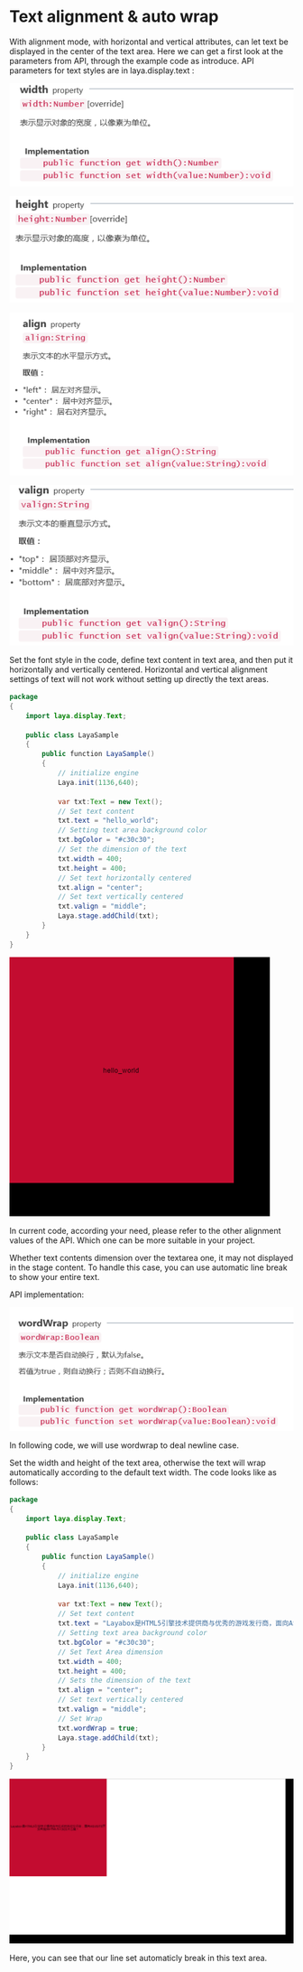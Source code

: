 # Text alignment & auto wrap

With alignment mode, with horizontal and vertical attributes, can let text be displayed in the center of the text area. Here  we can get  a first look at the parameters from API,  through the example code as introduce. API parameters for text styles are in laya.display.text :

![1](img/1.png)</br>

![2](img/2.png)</br>

![3](img/3.png)</br>

![4](img/4.png)</br>

Set the font style in the code, define text content in  text area, and then put it horizontally and vertically centered. Horizontal and 
vertical alignment settings of text will not work without setting up directly the text areas.

```java
package
{
	import laya.display.Text;

	public class LayaSample
	{
		public function LayaSample()
		{
			// initialize engine
			Laya.init(1136,640);
			
			var txt:Text = new Text();
			// Set text content
			txt.text = "hello_world";
			// Setting text area background color
			txt.bgColor = "#c30c30";
			// Set the dimension of the text
			txt.width = 400;
			txt.height = 400;
			// Set text horizontally centered
			txt.align = "center";
			// Set text vertically centered
			txt.valign = "middle";
			Laya.stage.addChild(txt);
		}
	}
}
```

![5](img/5.png)</br>

In current code, according your need, please refer to the other alignment values of the API. Which one can be more suitable in your  project.

Whether text contents dimension over the textarea one, it may not displayed in the stage content. To handle this case, you can use  automatic line break to show your entire text.

API implementation:

![6](img/6.png)</br>

In following code, we will use wordwrap to deal newline case.

Set the width and height of the text area, otherwise  the text will wrap automatically according to the default text width. The code   looks like as follows:

```java
package
{
	import laya.display.Text;

	public class LayaSample
	{
		public function LayaSample()
		{
			// initialize engine
			Laya.init(1136,640);
			
			var txt:Text = new Text();
			// Set text content
			txt.text = "Layabox是HTML5引擎技术提供商与优秀的游戏发行商，面向AS/JS/TS开发者提供HTML5开发技术方案！";
			// Setting text area background color
			txt.bgColor = "#c30c30";
			// Set Text Area dimension
			txt.width = 400;
			txt.height = 400;
			// Sets the dimension of the text
			txt.align = "center";
			// Set text vertically centered
			txt.valign = "middle";
			// Set Wrap
			txt.wordWrap = true;
			Laya.stage.addChild(txt);
		}
	}
}
```

![7](img/7.png)</br>

Here, you can see that our line set  automaticly break in this text area.
